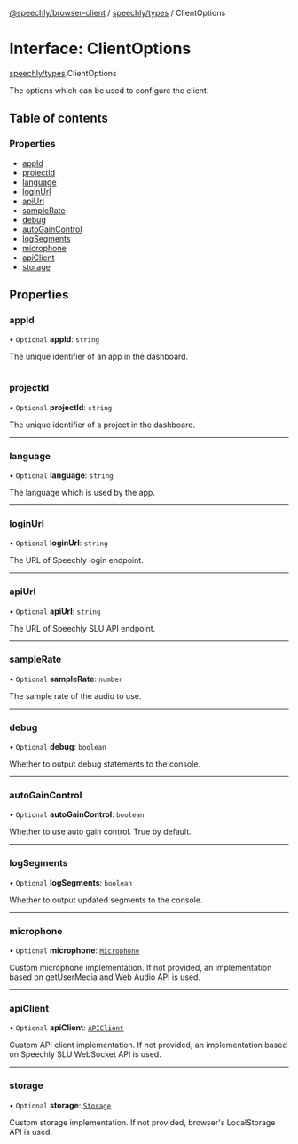 [@speechly/browser-client](../README.md) / [speechly/types](../modules/speechly_types.md) / ClientOptions

# Interface: ClientOptions

[speechly/types](../modules/speechly_types.md).ClientOptions

The options which can be used to configure the client.

## Table of contents

### Properties

- [appId](speechly_types.ClientOptions.md#appid)
- [projectId](speechly_types.ClientOptions.md#projectid)
- [language](speechly_types.ClientOptions.md#language)
- [loginUrl](speechly_types.ClientOptions.md#loginurl)
- [apiUrl](speechly_types.ClientOptions.md#apiurl)
- [sampleRate](speechly_types.ClientOptions.md#samplerate)
- [debug](speechly_types.ClientOptions.md#debug)
- [autoGainControl](speechly_types.ClientOptions.md#autogaincontrol)
- [logSegments](speechly_types.ClientOptions.md#logsegments)
- [microphone](speechly_types.ClientOptions.md#microphone)
- [apiClient](speechly_types.ClientOptions.md#apiclient)
- [storage](speechly_types.ClientOptions.md#storage)

## Properties

### appId

• `Optional` **appId**: `string`

The unique identifier of an app in the dashboard.

___

### projectId

• `Optional` **projectId**: `string`

The unique identifier of a project in the dashboard.

___

### language

• `Optional` **language**: `string`

The language which is used by the app.

___

### loginUrl

• `Optional` **loginUrl**: `string`

The URL of Speechly login endpoint.

___

### apiUrl

• `Optional` **apiUrl**: `string`

The URL of Speechly SLU API endpoint.

___

### sampleRate

• `Optional` **sampleRate**: `number`

The sample rate of the audio to use.

___

### debug

• `Optional` **debug**: `boolean`

Whether to output debug statements to the console.

___

### autoGainControl

• `Optional` **autoGainControl**: `boolean`

Whether to use auto gain control.
True by default.

___

### logSegments

• `Optional` **logSegments**: `boolean`

Whether to output updated segments to the console.

___

### microphone

• `Optional` **microphone**: [`Microphone`](microphone_types.Microphone.md)

Custom microphone implementation.
If not provided, an implementation based on getUserMedia and Web Audio API is used.

___

### apiClient

• `Optional` **apiClient**: [`APIClient`](websocket_types.APIClient.md)

Custom API client implementation.
If not provided, an implementation based on Speechly SLU WebSocket API is used.

___

### storage

• `Optional` **storage**: [`Storage`](storage_types.Storage.md)

Custom storage implementation.
If not provided, browser's LocalStorage API is used.
